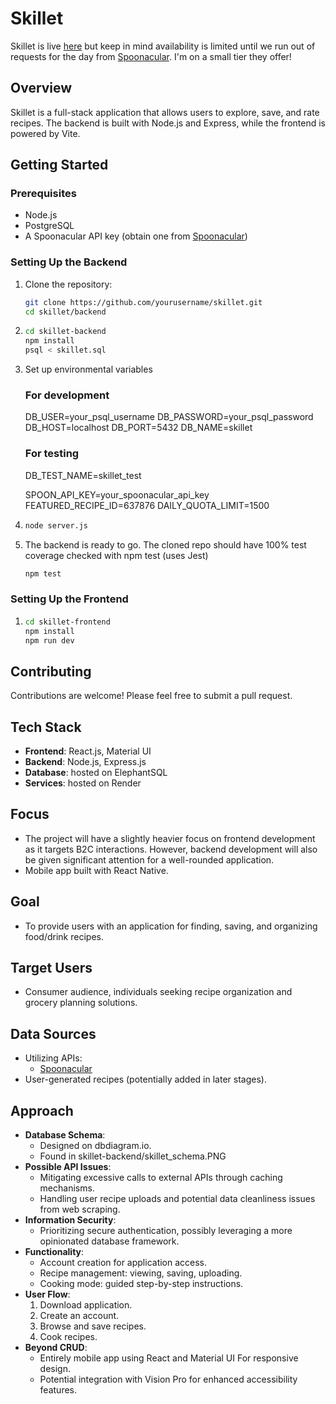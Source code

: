 # Skillet
Skillet is live [here](https://skillet-1.onrender.com/) but keep in mind availability is limited until we run out of requests for the day from [Spoonacular](https://spoonacular.com/food-api). I'm on a small tier they offer!
## Overview
Skillet is a full-stack application that allows users to explore, save, and rate recipes. The backend is built with Node.js and Express, while the frontend is powered by Vite.

## Getting Started

### Prerequisites
- Node.js
- PostgreSQL
- A Spoonacular API key (obtain one from [Spoonacular](https://spoonacular.com/))

### Setting Up the Backend

1. Clone the repository:
   ```bash
   git clone https://github.com/yourusername/skillet.git
   cd skillet/backend
2. ```bash
   cd skillet-backend
   npm install
   psql < skillet.sql
4. Set up environmental variables
    ### For development
    DB_USER=your_psql_username
    DB_PASSWORD=your_psql_password
    DB_HOST=localhost
    DB_PORT=5432
    DB_NAME=skillet
    
    ### For testing
    DB_TEST_NAME=skillet_test
    
    SPOON_API_KEY=your_spoonacular_api_key
    FEATURED_RECIPE_ID=637876
    DAILY_QUOTA_LIMIT=1500

5. ```bash
   node server.js
6. The backend is ready to go. The cloned repo should have 100% test coverage checked with npm test (uses Jest)
   ```bash
   npm test
   
### Setting Up the Frontend
1. ```bash
   cd skillet-frontend
   npm install
   npm run dev

## Contributing
Contributions are welcome! Please feel free to submit a pull request.

## Tech Stack
- **Frontend**: React.js, Material UI
- **Backend**: Node.js, Express.js
- **Database**: hosted on ElephantSQL
- **Services**: hosted on Render

## Focus
- The project will have a slightly heavier focus on frontend development as it targets B2C interactions. However, backend development will also be given significant attention for a well-rounded application.
- Mobile app built with React Native.

## Goal
- To provide users with an application for finding, saving, and organizing food/drink recipes.

## Target Users
- Consumer audience, individuals seeking recipe organization and grocery planning solutions.

## Data Sources
- Utilizing APIs:
  - [Spoonacular](https://spoonacular.com/food-api/docs)
- User-generated recipes (potentially added in later stages).

## Approach
- **Database Schema**: 
  - Designed on dbdiagram.io.
  - Found in skillet-backend/skillet_schema.PNG
- **Possible API Issues**:
  - Mitigating excessive calls to external APIs through caching mechanisms.
  - Handling user recipe uploads and potential data cleanliness issues from web scraping.
- **Information Security**: 
  - Prioritizing secure authentication, possibly leveraging a more opinionated database framework.
- **Functionality**:
  - Account creation for application access.
  - Recipe management: viewing, saving, uploading.
  - Cooking mode: guided step-by-step instructions.
- **User Flow**:
  1. Download application.
  2. Create an account.
  3. Browse and save recipes.
  4. Cook recipes.
- **Beyond CRUD**:
  - Entirely mobile app using React and Material UI For responsive design.
  - Potential integration with Vision Pro for enhanced accessibility features.
